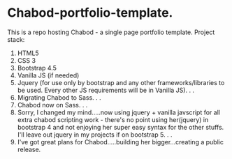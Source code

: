 # Chabod-portfolio-template.

This is a repo hosting Chabod - a single page portfolio template.
Project stack:

1. HTML5
2. CSS 3
3. Bootstrap 4.5
4. Vanilla JS (if needed)
5. Jquery (for use only by bootstrap and any other frameworks/libraries to be used. Every other JS requirements will be in Vanilla JS).
   .
   .
6. Migrating Chabod to Sass.
   .
   .
7. Chabod now on Sass.
   .
   .
8. Sorry, I changed my mind.....now using jquery + vanilla javscript for all extra chabod scripting work -
   there's no point using her(jquery) in bootstrap 4 and not enjoying her super easy syntax for the other stuffs. I'll leave out jquery in my projects if on bootstrap 5.
   .
   .
9. I've got great plans for Chabod.....building her bigger...creating a public release.
